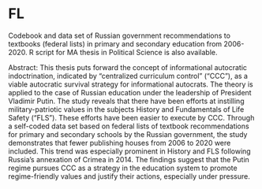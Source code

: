 # FL
Codebook and data set of Russian government recommendations to textbooks (federal lists) in primary and secondary education from 2006-2020.
R script for MA thesis in Political Science is also available. 

Abstract: This thesis puts forward the concept of informational autocratic indoctrination, indicated by “centralized curriculum control” (“CCC”), as a viable autocratic survival strategy for informational autocrats. The theory is applied to the case of Russian education under the leadership of President Vladimir Putin. The study reveals that there have been efforts at instilling military-patriotic values in the subjects History and Fundamentals of Life Safety (“FLS”). These efforts have been easier to execute by CCC. Through a self-coded data set based on federal lists of textbook recommendations for primary and secondary schools by the Russian government, the study demonstrates that fewer publishing houses from 2006 to 2020 were included. This trend was especially prominent in History and FLS following Russia’s annexation of Crimea in 2014. The findings suggest that the Putin regime pursues CCC as a strategy in the education system to promote regime-friendly values and justify their actions, especially under pressure. 
